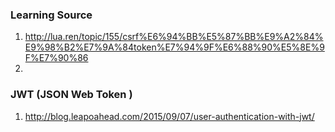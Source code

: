 ### Learning Source
1. http://lua.ren/topic/155/csrf%E6%94%BB%E5%87%BB%E9%A2%84%E9%98%B2%E7%9A%84token%E7%94%9F%E6%88%90%E5%8E%9F%E7%90%86
2. 




### JWT (JSON Web Token )
1. http://blog.leapoahead.com/2015/09/07/user-authentication-with-jwt/